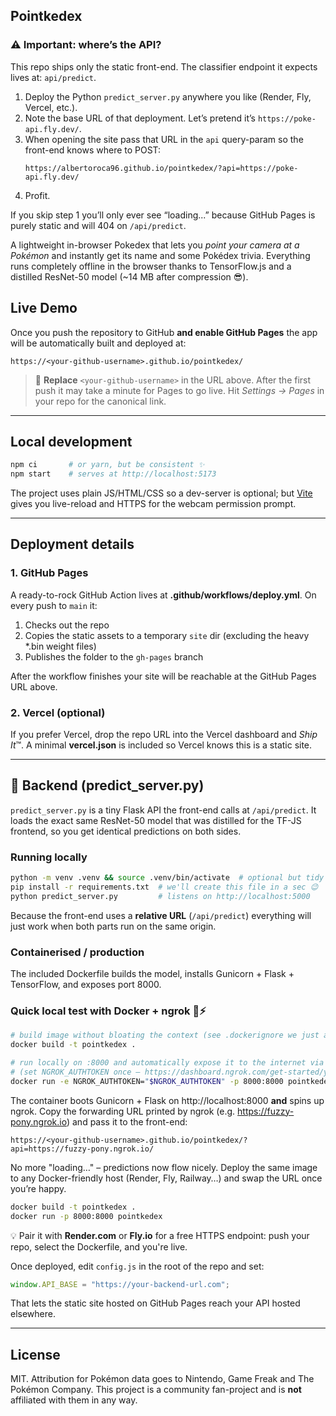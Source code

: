 
## Pointkedex

### ⚠️ Important: where’s the API?
This repo ships only the static front-end.  The classifier endpoint it expects lives at: `api/predict`.

1. Deploy the Python `predict_server.py` anywhere you like (Render, Fly, Vercel, etc.).
2. Note the base URL of that deployment.  Let’s pretend it’s `https://poke-api.fly.dev/`.
3. When opening the site pass that URL in the `api` query-param so the front-end knows where to POST:
   ```
   https://albertoroca96.github.io/pointkedex/?api=https://poke-api.fly.dev/
   ```
4. Profit.

If you skip step 1 you’ll only ever see “loading...” because GitHub Pages is purely static and will 404 on `/api/predict`.

A lightweight in-browser Pokedex that lets you *point your camera at a Pokémon* and instantly get its name and some Pokédex trivia. Everything runs completely offline in the browser thanks to TensorFlow.js and a distilled ResNet-50 model (\~14&nbsp;MB after compression 😎).

## Live Demo

Once you push the repository to GitHub **and enable GitHub Pages** the app will be automatically built and deployed at:

```
https://<your-github-username>.github.io/pointkedex/
```

> 📌 **Replace** `<your-github-username>` in the URL above. After the first push it may take a minute for Pages to go live. Hit *Settings → Pages* in your repo for the canonical link.

---

## Local development

```bash
npm ci       # or yarn, but be consistent ✨
npm start    # serves at http://localhost:5173
```

The project uses plain JS/HTML/CSS so a dev-server is optional; but [Vite](https://vitejs.dev) gives you live-reload and HTTPS for the webcam permission prompt.

---

## Deployment details

### 1. GitHub Pages

A ready-to-rock GitHub Action lives at **.github/workflows/deploy.yml**. On every push to `main` it:

1. Checks out the repo
2. Copies the static assets to a temporary `site` dir (excluding the heavy \*.bin weight files)
3. Publishes the folder to the `gh-pages` branch

After the workflow finishes your site will be reachable at the GitHub Pages URL above.

### 2. Vercel (optional)

If you prefer Vercel, drop the repo URL into the Vercel dashboard and *Ship It*™️. A minimal **vercel.json** is included so Vercel knows this is a static site.

---

## 🐍 Backend (predict_server.py)

`predict_server.py` is a tiny Flask API the front-end calls at `/api/predict`.
It loads the exact same ResNet-50 model that was distilled for the TF-JS frontend, so you get identical predictions on both sides.

### Running locally

```bash
python -m venv .venv && source .venv/bin/activate  # optional but tidy
pip install -r requirements.txt  # we'll create this file in a sec 😉
python predict_server.py         # listens on http://localhost:5000
```

Because the front-end uses a **relative URL** (`/api/predict`) everything will just work when both parts run on the same origin.

### Containerised / production

The included Dockerfile builds the model, installs Gunicorn + Flask + TensorFlow, and exposes port 8000.

### Quick local test with Docker + ngrok 🐳⚡️

```bash
# build image without bloating the context (see .dockerignore we just added)
docker build -t pointkedex .

# run locally on :8000 and automatically expose it to the internet via ngrok
# (set NGROK_AUTHTOKEN once – https://dashboard.ngrok.com/get-started/your-authtoken)
docker run -e NGROK_AUTHTOKEN="$NGROK_AUTHTOKEN" -p 8000:8000 pointkedex
```

The container boots Gunicorn + Flask on http://localhost:8000 **and** spins up ngrok.
Copy the forwarding URL printed by ngrok (e.g. https://fuzzy-pony.ngrok.io) and pass it
to the front-end:

```
https://<your-github-username>.github.io/pointkedex/?api=https://fuzzy-pony.ngrok.io/
```

No more "loading…" – predictions now flow nicely.  Deploy the same image to any
Docker-friendly host (Render, Fly, Railway…) and swap the URL once you’re happy.

```bash
docker build -t pointkedex .
docker run -p 8000:8000 pointkedex
```

💡  Pair it with **Render.com** or **Fly.io** for a free HTTPS endpoint: push your repo, select the Dockerfile, and you're live.

Once deployed, edit `config.js` in the root of the repo and set:

```js
window.API_BASE = "https://your-backend-url.com";
```

That lets the static site hosted on GitHub Pages reach your API hosted elsewhere.

---

## License

MIT. Attribution for Pokémon data goes to Nintendo, Game Freak and The Pokémon Company. This project is a community fan-project and is **not** affiliated with them in any way.